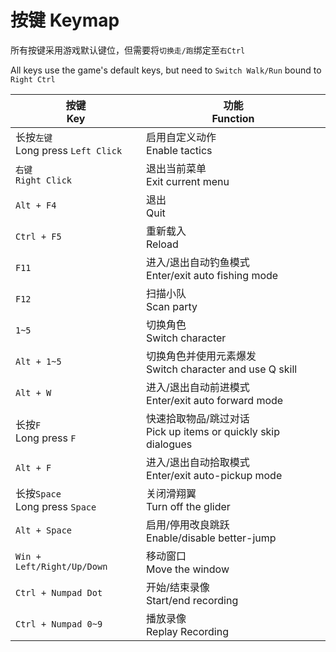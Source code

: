 # 按键 Keymap

所有按键采用游戏默认键位，但需要将`切换走/跑`绑定至`右Ctrl`

All keys use the game's default keys, but need to `Switch Walk/Run` bound to `Right Ctrl`

| 按键<br>Key                           | 功能<br>Function                                                 |
| ------------------------------------- | ---------------------------------------------------------------- |
| 长按`左键`<br>Long press `Left Click` | 启用自定义动作<br>Enable tactics                                 |
| `右键`<br>`Right Click`               | 退出当前菜单<br>Exit current menu                                |
| `Alt + F4`                            | 退出<br>Quit                                                     |
| `Ctrl + F5`                           | 重新载入<br>Reload                                               |
| `F11`                                 | 进入/退出自动钓鱼模式<br>Enter/exit auto fishing mode            |
| `F12`                                 | 扫描小队<br>Scan party                                           |
| `1~5`                                 | 切换角色<br>Switch character                                     |
| `Alt + 1~5`                           | 切换角色并使用元素爆发<br>Switch character and use Q skill       |
| `Alt + W`                             | 进入/退出自动前进模式<br>Enter/exit auto forward mode            |
| 长按`F`<br>Long press `F`             | 快速拾取物品/跳过对话<br>Pick up items or quickly skip dialogues |
| `Alt + F`                             | 进入/退出自动拾取模式<br>Enter/exit auto-pickup mode             |
| 长按`Space`<br>Long press `Space`     | 关闭滑翔翼<br>Turn off the glider                                |
| `Alt + Space`                         | 启用/停用改良跳跃<br>Enable/disable better-jump                  |
| `Win + Left/Right/Up/Down`            | 移动窗口<br>Move the window                                      |
| `Ctrl + Numpad Dot`                   | 开始/结束录像<br>Start/end recording                             |
| `Ctrl + Numpad 0~9`                   | 播放录像<br>Replay Recording                                     |
